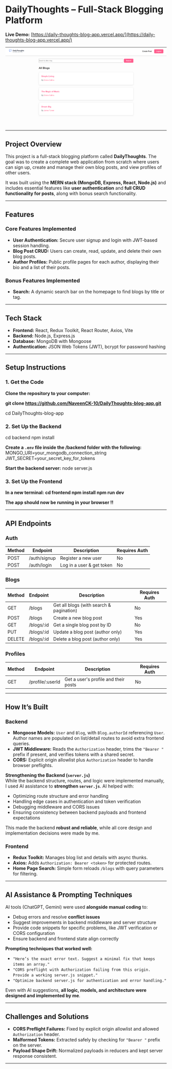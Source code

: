 # DailyThoughts – Full-Stack Blogging Platform

**Live Demo:** [https://daily-thoughts-blog-app.vercel.app/](https://daily-thoughts-blog-app.vercel.app/)  

![DailyThoughts Homepage](https://github.com/NaveenCK-10/DailyThoughts-blog-app/blob/main/Screenshot%202025-09-21%20214221.png)  

---

## Project Overview
This project is a full-stack blogging platform called **DailyThoughts**. The goal was to create a complete web application from scratch where users can sign up, create and manage their own blog posts, and view profiles of other users.  

It was built using the **MERN stack (MongoDB, Express, React, Node.js)** and includes essential features like **user authentication** and **full CRUD functionality for posts**, along with bonus search functionality.

---

## Features

### Core Features Implemented
- **User Authentication:** Secure user signup and login with JWT-based session handling.
- **Blog Post CRUD:** Users can create, read, update, and delete their own blog posts.
- **Author Profiles:** Public profile pages for each author, displaying their bio and a list of their posts.

### Bonus Features Implemented
- **Search:** A dynamic search bar on the homepage to find blogs by title or tag.

---

##  Tech Stack
- **Frontend:** React, Redux Toolkit, React Router, Axios, Vite  
- **Backend:** Node.js, Express.js  
- **Database:** MongoDB with Mongoose  
- **Authentication:** JSON Web Tokens (JWT), bcrypt for password hashing  

---

## Setup Instructions

### 1. Get the Code
**Clone the repository to your computer:**

**git clone https://github.com/NaveenCK-10/DailyThoughts-blog-app.git**

cd DailyThoughts-blog-app

### 2. Set Up the Backend
cd backend
npm install

**Create a `.env` file inside the **/backend** folder with the following:**
MONGO_URI=your_mongodb_connection_string
JWT_SECRET=your_secret_key_for_tokens

**Start the backend server:**
node server.js

### 3. Set Up the Frontend
**In a new terminal:**
**cd frontend
npm install
npm run dev**

**The app should now be running in your browser !!**

---

## API Endpoints

### Auth
| Method | Endpoint      | Description                | Requires Auth |
|--------|--------------|----------------------------|---------------|
| POST   | /auth/signup | Register a new user        | No            |
| POST   | /auth/login  | Log in a user & get token  | No            |

### Blogs
| Method | Endpoint      | Description                        | Requires Auth |
|--------|--------------|------------------------------------|---------------|
| GET    | /blogs       | Get all blogs (with search & pagination) | No       |
| POST   | /blogs       | Create a new blog post             | Yes          |
| GET    | /blogs/:id   | Get a single blog post by ID       | No           |
| PUT    | /blogs/:id   | Update a blog post (author only)   | Yes          |
| DELETE | /blogs/:id   | Delete a blog post (author only)   | Yes          |

### Profiles
| Method | Endpoint         | Description                         | Requires Auth |
|--------|-----------------|-------------------------------------|---------------|
| GET    | /profile/:userId | Get a user's profile and their posts | No           |

---
## How It’s Built

### Backend
- **Mongoose Models:** `User` and `Blog`, with `Blog.authorId` referencing `User`. Author names are populated on list/detail routes to avoid extra frontend queries.  
- **JWT Middleware:** Reads the `Authorization` header, trims the `"Bearer "` prefix if present, and verifies tokens with a shared secret.  
- **CORS:** Explicit origin allowlist plus `Authorization` header to handle browser preflights.  

**Strengthening the Backend (`server.js`)**  
While the backend structure, routes, and logic were implemented manually, I used AI assistance to **strengthen `server.js`**. AI helped with:  
- Optimizing route structure and error handling  
- Handling edge cases in authentication and token verification  
- Debugging middleware and CORS issues  
- Ensuring consistency between backend payloads and frontend expectations  

This made the backend **robust and reliable**, while all core design and implementation decisions were made by me.

### Frontend
- **Redux Toolkit:** Manages blog list and details with async thunks.  
- **Axios:** Adds `Authorization: Bearer <token>` for protected routes.  
- **Home Page Search:** Simple form reloads `/blogs` with query parameters for filtering.  

---

## AI Assistance & Prompting Techniques
AI tools (ChatGPT, Gemini) were used **alongside manual coding** to:  

- Debug errors and resolve **conflict issues**  
- Suggest improvements in backend middleware and server structure  
- Provide code snippets for specific problems, like JWT verification or CORS configuration  
- Ensure backend and frontend state align correctly  

**Prompting techniques that worked well:**  
- `"Here’s the exact error text. Suggest a minimal fix that keeps items an array."`  
- `"CORS preflight with Authorization failing from this origin. Provide a working server.js snippet."`  
- `"Optimize backend server.js for authentication and error handling."`  

Even with AI suggestions, **all logic, models, and architecture were designed and implemented by me**.

---

## Challenges and Solutions
- **CORS Preflight Failures:** Fixed by explicit origin allowlist and allowed `Authorization` header.  
- **Malformed Tokens:** Extracted safely by checking for `"Bearer "` prefix on the server.  
- **Payload Shape Drift:** Normalized payloads in reducers and kept server response consistent.  

---


